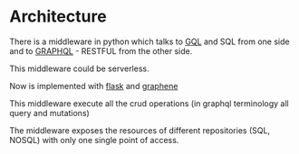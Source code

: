 
# Architecture


There is a middleware in python which talks to [GQL](https://www.gqlstandards.org/) and SQL from one side and to [GRAPHQL](https://graphql.org/) - RESTFUL from the other side.

This middleware could be serverless.

Now is implemented with [flask](https://flask.palletsprojects.com/en/1.1.x/) and [graphene](https://graphene-python.org/)

This middleware execute all the crud operations (in graphql terminology all query and mutations)


The middleware exposes the resources of different repositories (SQL, NOSQL) with only one single point of access.

